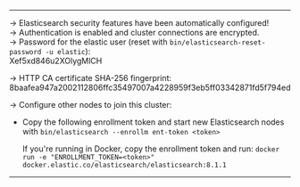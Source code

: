                                                                                                        
                                                                                                         
---------------------------------------------------------------------------------------------------------
-> Elasticsearch security features have been automatically configured!                                   
-> Authentication is enabled and cluster connections are encrypted.                                                                                                                                               
->  Password for the elastic user (reset with `bin/elasticsearch-reset-password -u elastic`):            
  Xef5xd846u2XOlygMlCH                                                                                   
                                                                                                         
->  HTTP CA certificate SHA-256 fingerprint:                                                             
  8baafea947a2002112806ffc35497007a4228959f3eb5ff03342871fd5f794ed


-> Configure other nodes to join this cluster:
* Copy the following enrollment token and start new Elasticsearch nodes with `bin/elasticsearch --enrollm
ent-token <token>` 

                    
  If you're running in Docker, copy the enrollment token and run:
  `docker run -e "ENROLLMENT_TOKEN=<token>" docker.elastic.co/elasticsearch/elasticsearch:8.1.1`
---------------------------------------------------------------------------------------------------------
       